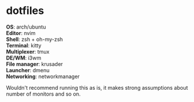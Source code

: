# dotfiles

**OS**: arch/ubuntu  
**Editor**: nvim  
**Shell**: zsh + oh-my-zsh  
**Terminal**: kitty  
**Multiplexer**: tmux  
**DE/WM**: i3wm  
**File manager**: krusader  
**Launcher**: dmenu  
**Networking**: networkmanager

Wouldn't recommend running this as is, it makes strong assumptions about number of monitors and so on.
